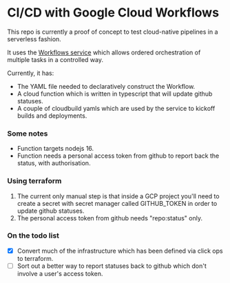 # CI/CD with Google Cloud Workflows

This repo is currently a proof of concept to test cloud-native pipelines in a serverless fashion.

It uses the [Workflows service](https://cloud.google.com/workflows) which allows ordered orchestration of multiple tasks
in a controlled way.

Currently, it has:

- The YAML file needed to declaratively construct the Workflow.
- A cloud function which is written in typescript that will update github statuses.
- A couple of cloudbuild yamls which are used by the service to kickoff builds and deployments.

### Some notes

- Function targets nodejs 16.
- Function needs a personal access token from github to report back the status, with authorisation.

### Using terraform

1. The current only manual step is that inside a GCP project you'll need to create a secret with secret manager called GITHUB_TOKEN in order
   to update github statuses.
1. The personal access token from github needs "repo:status" only.

### On the todo list

- [x] Convert much of the infrastructure which has been defined via click ops to terraform.
- [ ] Sort out a better way to report statuses back to github which don't involve a user's access token.
